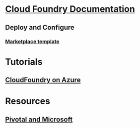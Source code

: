# [Cloud Foundry Documentation](index.md)
## Deploy and Configure
### [Marketplace template](https://azuremarketplace.microsoft.com/marketplace/apps/pivotal.pivotal-cloud-foundry)
# Tutorials
## [CloudFoundry on Azure](/azure/virtual-machines/linux/cloudfoundry-get-started)
# Resources
## [Pivotal and Microsoft](https://pivotal.io/partners/microsoft)
